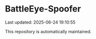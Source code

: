 # BattleEye-Spoofer

Last updated: 2025-06-24 19:10:55

This repository is automatically maintained.
